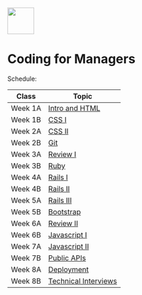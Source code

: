 # <img src="./assets/images/product-school-thumb.png" height="60">

# Coding for Managers

Schedule:

| Class | Topic |
|-----|------|
| Week 1A | [Intro and HTML](intro)
| Week 1B | [CSS I](css-1)
| Week 2A | [CSS II](css-2)
| Week 2B | [Git](git)
| Week 3A | [Review I](review-1)
| Week 3B | [Ruby](ruby)
| Week 4A | [Rails I](rails-1)
| Week 4B | [Rails II](rails-2)
| Week 5A | [Rails III](rails-3)
| Week 5B | [Bootstrap](bootstrap)
| Week 6A | [Review II](review-2)
| Week 6B | [Javascript I](javascript-1)
| Week 7A | [Javascript II](javascript-2)
| Week 7B | [Public APIs](public-apis)
| Week 8A | [Deployment](deployment)
| Week 8B | [Technical Interviews](technical-interview)
